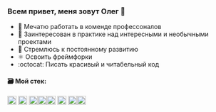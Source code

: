 



### Всем привет, меня зовут Олег 👋


- :floppy_disk: Мечатю работать в коменде профессоналов
- :tanabata_tree: Заинтересован в практике над интересными и необычными проектами
- :ocean: Стремлюсь к постоянному развитию
- ⚛️ Освоить фреймфорки
- :octocat: Писать красивый и читабельный код

#### :card_file_box: Мой стек: 
<img src="https://simpleicons.org/icons/visualstudiocode.svg" height="20" width="20"> <img src="https://simpleicons.org/icons/javascript.svg" height="20" width="20"> <img src="https://simpleicons.org/icons/git.svg" height="20" width="20"><img src="https://simpleicons.org/icons/html5.svg" height="20" width="20"><img src="https://simpleicons.org/icons/react.svg" height="20" width="20"> <img src="https://simpleicons.org/icons/css3.svg" height="20" width="20"> <img src="https://simpleicons.org/icons/webpack.svg" height="20" width="20"><img src="https://simpleicons.org/icons/mongodb.svg" height="20" width="20">
